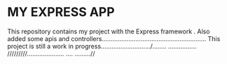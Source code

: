 MY EXPRESS APP
====
This repository contains my project with the Express framework .
Also  added some apis and controllers...........................................................
This project is still a work in progress............................/........
................
/////////.....................
....
.........//
